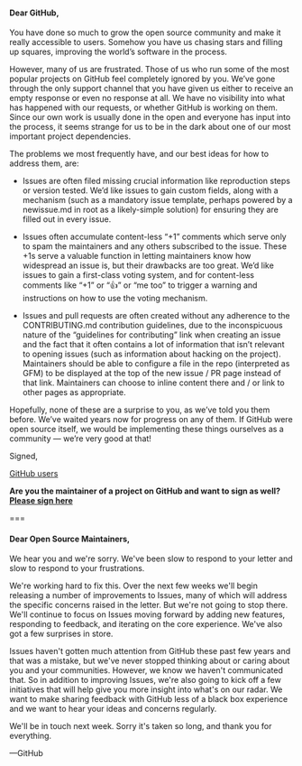 #### Dear GitHub,

You have done so much to grow the open source community and make it really
accessible to users. Somehow you have us chasing stars and filling up squares,
improving the world’s software in the process.

However, many of us are frustrated. Those of us who run some of the most popular
projects on GitHub feel completely ignored by you. We’ve gone through the only
support channel that you have given us either to receive an empty response or
even no response at all. We have no visibility into what has happened with our
requests, or whether GitHub is working on them. Since our own work is usually
done in the open and everyone has input into the process, it seems strange for
us to be in the dark about one of our most important project dependencies.

The problems we most frequently have, and our best ideas for how to address
them, are:

- Issues are often filed missing crucial information like reproduction steps or
  version tested. We’d like issues to gain custom fields, along with a mechanism
  (such as a mandatory issue template, perhaps powered by a newissue.md in root
  as a likely-simple solution) for ensuring they are filled out in every issue.
- Issues often accumulate content-less “+1” comments which serve only to spam
  the maintainers and any others subscribed to the issue. These +1s serve a
  valuable function in letting maintainers know how widespread an issue is, but
  their drawbacks are too great. We’d like issues to gain a first-class voting
  system, and for content-less comments like “+1” or “:+1:” or “me too” to
  trigger a warning and instructions on how to use the voting mechanism.

- Issues and pull requests are often created without any adherence to the
  CONTRIBUTING.md contribution guidelines, due to the inconspicuous nature of
  the “guidelines for contributing” link when creating an issue and the fact
  that it often contains a lot of information that isn’t relevant to opening
  issues (such as information about hacking on the project). Maintainers should
  be able to configure a file in the repo (interpreted as GFM) to be displayed
  at the top of the new issue / PR page instead of that link. Maintainers can
  choose to inline content there and / or link to other pages as appropriate.

Hopefully, none of these are a surprise to you, as we’ve told you them before.
We’ve waited years now for progress on any of them. If GitHub were open source
itself, we would be implementing these things ourselves as a community — we’re
very good at that!

Signed,

[GitHub users](https://docs.google.com/spreadsheets/d/1oGsg02jS-PnlIMJ3OlWIOEmhtG-udTwuDz_vsQPBHKs/edit?usp=sharing)

**Are you the maintainer of a project on GitHub and want to sign as well? [Please sign here](http://goo.gl/forms/DtmQnUXNSE)**

===

#### Dear Open Source Maintainers,

We hear you and we're sorry. We've been slow to respond to your letter and slow to respond to your frustrations.

We're working hard to fix this. Over the next few weeks we'll begin releasing a number of improvements to Issues, many of which will address the specific concerns raised in the letter. But we're not going to stop there. We'll continue to focus on Issues moving forward by adding new features, responding to feedback, and iterating on the core experience. We've also got a few surprises in store.

Issues haven't gotten much attention from GitHub these past few years and that was a mistake, but we've never stopped thinking about or caring about you and your communities. However, we know we haven't communicated that. So in addition to improving Issues, we're also going to kick off a few initiatives that will help give you more insight into what's on our radar. We want to make sharing feedback with GitHub less of a black box experience and we want to hear your ideas and concerns regularly.

We'll be in touch next week. Sorry it's taken so long, and thank you for everything.

—GitHub

